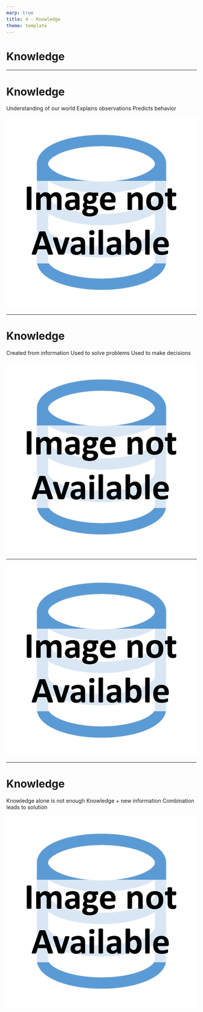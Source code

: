 ```yaml
---
marp: true
title: 4 - Knowledge
theme: template
---
```


<!-- _class: title-only -->

# Knowledge

<!--
Sir Francis Bacon famously said that "knowledge is power";

But what makes knowledge so powerful?

And what exactly is knowledge in the first place?
-->

---

<!-- _class: title-two-content-left-center -->

# Knowledge

Understanding of our world
Explains observations
Predicts behavior

![image An icon of an open book in a flat minimalist style](images/placeholder.png)

<!--
Knowledge is a theoretical or practical understanding of the natural world around us.

It explains the observations that we see and why things behave the way they do.

In addition, it allows us to predict the behavior of phenomena in our world.

Both of which, are quite beneficial to our survival and our ability to thrive in the world.
-->

---

<!-- _class: title-two-content-left-center -->

# Knowledge

Created from information
Used to solve problems
Used to make decisions

![image An icon of an open book in a flat minimalist style](images/placeholder.png)

<!--
Knowledge is created from information.

It is essentially a collection of information that has been organized to provide a consistent and cohesive understanding of a specific topic.

From a more pragmatic standpoint, knowledge is used to solve problems within a specific domain.

Knowledge allows us to make decisions so that we can take an action that leads us to a goal of some kind.
-->

---

<!-- _class: one-pane -->

![bg contain A photo of a doctor with a patient and the text 39°C -> infection -> rest at the bottom](images/placeholder.png)


<!--
For example, imagine that our doctor knows that when a person's body temperature rises to 39°C, that they are likely fighting an infection.

This relationship between an increase in body temperature and the presence of an infection is what we refer to as knowledge.

In the case of our example, our doctor would use this knowledge to decide that we are most likely fighting an infection. 

As a result of this knowledge, they would likely take the action of recommending that we get plenty of rest, drink lots of fluids, and potentially get further testing if necessary.
-->

---

<!-- _class: title-two-content-left-center -->

# Knowledge

Knowledge alone is not enough
Knowledge + new information
Combination leads to solution

![image An icon of an open book in a flat minimalist style](images/placeholder.png)

<!--
Knowledge alone isn't enough to solve problems.

In order to solve real-world problems, we need to use knowledge in combination with new information.

It's this combination of existing knowledge and new information that leads to a solution to a problem.

For example, our doctor used a combination of their existing medical knowledge and new information about our current body temperature to decide that we were likely fighting an infection and recommend a course of treatment.
-->
